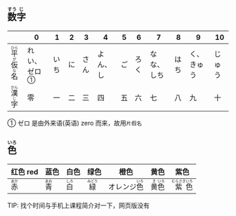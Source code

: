## <ruby><rb>数</rb><rt>すう</rt></ruby><ruby><rb>字</rb><rt>じ</rt></ruby>

|                                                              | 0                             | 1    | 2    | 3    | 4        | 5    | 6    | 7          | 8    | 9          | 10     |
| ------------------------------------------------------------ | ----------------------------- | ---- | ---- | ---- | -------- | ---- | ---- | ---------- | ---- | ---------- | ------ |
| <ruby>平<rt>ひら</rt></ruby><ruby><rb>仮</rb><rt>が</rt></ruby><ruby><rb>名</rb><rt>な</rt></ruby> | れい、<a>ゼロ</a><sup>①</sup> | いち | に   | さん | よん、し | ご   | ろく | なな、しち | はち | く、きゅう | じゅう |
| <ruby><rb>漢</rb><rt>かん</rt></ruby><ruby><rb>字</rb><rt>じ</rt></ruby> | 零                            | 一   | 二   | 三   | 四       | 五   | 六   | 七         | 八   | 九         | 十     |

① ゼロ 是由外来语(英语) zero 而来，故用`片假名`

## <ruby><rb>色</rb><rt>いろ</rt></ruby>

| 红色 red                              | 蓝色                                  | 白色                                  | 绿色                                    | 橙色                                          | 黄色                                                         | 紫色                                                         |
| ------------------------------------- | ------------------------------------- | ------------------------------------- | --------------------------------------- | --------------------------------------------- | ------------------------------------------------------------ | ------------------------------------------------------------ |
| <ruby><rb>赤</rb><rt>あか</rt></ruby> | <ruby><rb>青</rb><rt>あお</rt></ruby> | <ruby><rb>白</rb><rt>しろ</rt></ruby> | <ruby><rb>緑</rb><rt>みどり</rt></ruby> | オレンジ<ruby><rb>色</rb><rt>いろ</rt></ruby> | <ruby><rb>黄</rb><rt>き</rt></ruby><ruby><rb>色</rb><rt>いろ</rt></ruby> | <ruby><rb>紫</rb><rt>むらさき</rt></ruby><ruby><rb>色</rb><rt>いろ</rt></ruby> |

TIP: 找个时间与手机上课程简介对一下，网页版没有

